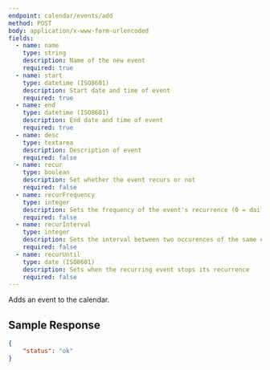 ```yaml
---
endpoint: calendar/events/add
method: POST
body: application/x-www-form-urlencoded
fields: 
  - name: name
    type: string
    description: Name of the new event
    required: true
  - name: start
    type: datetime (ISO8601)
    description: Start date and time of event
    required: true
  - name: end
    type: datetime (ISO8601)
    description: End date and time of event
    required: true
  - name: desc
    type: textarea
    description: Description of event
    required: false
  - name: recur
    type: boolean
    description: Set whether the event recurs or not
    required: false
  - name: recurFrequency
    type: integer
    description: Sets the frequency of the event's recurrence (0 = daily, 1 = weekly, 2 = monthly, 3 = yearly)
    required: false
  - name: recurInterval
    type: integer
    description: Sets the interval between two occurences of the same event 
    required: false
  - name: recurUntil
    type: date (ISO8601)
    description: Sets when the recurring event stops its recurrence
    required: false
---
```


Adds an event to the calendar.

## Sample Response

```json
{
	"status": "ok"
}
```